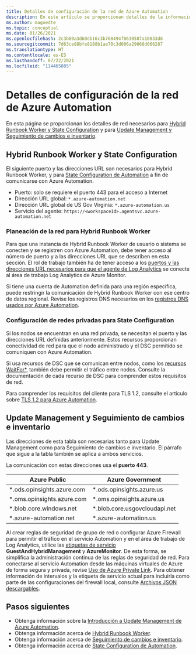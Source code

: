 ```yaml
---
title: Detalles de configuración de la red de Azure Automation
description: En este artículo se proporcionan detalles de la información de red requerida por Azure Automation State Configuration, Azure Automation Hybrid Runbook Worker, Update Management y Seguimiento de cambios e inventario.
ms.author: magoedte
ms.topic: conceptual
ms.date: 01/26/2021
ms.openlocfilehash: 2c3b00a3d60db16c3b768494f8630587a16033d8
ms.sourcegitcommit: 7d63ce88bfe8188b1ae70c3d006a29068d066287
ms.translationtype: HT
ms.contentlocale: es-ES
ms.lasthandoff: 07/22/2021
ms.locfileid: "114465805"
---
```

# <a name="azure-automation-network-configuration-details"></a>Detalles de configuración de la red de Azure Automation

En esta página se proporcionan los detalles de red necesarios para [Hybrid Runbook Worker y State Configuration](#hybrid-runbook-worker-and-state-configuration) y para [Update Management y Seguimiento de cambios e inventario](#update-management-and-change-tracking-and-inventory).

## <a name="hybrid-runbook-worker-and-state-configuration"></a>Hybrid Runbook Worker y State Configuration

El siguiente puerto y las direcciones URL son necesarios para Hybrid Runbook Worker, y para [State Configuration de Automation](automation-dsc-overview.md) a fin de comunicarse con Azure Automation.

* Puerto: solo se requiere el puerto 443 para el acceso a Internet
* Dirección URL global: `*.azure-automation.net`
* Dirección URL global de US Gov Virginia: `*.azure-automation.us`
* Servicio del agente: `https://<workspaceId>.agentsvc.azure-automation.net`

### <a name="network-planning-for-hybrid-runbook-worker"></a>Planeación de la red para Hybrid Runbook Worker

Para que una instancia de Hybrid Runbook Worker de usuario o sistema se conecten y se registren con Azure Automation, debe tener acceso al número de puerto y a las direcciones URL que se describen en esta sección. El rol de trabajo también ha de tener acceso a los [puertos y las direcciones URL necesarios para que el agente de Log Analytics](../azure-monitor/agents/agent-windows.md) se conecte al área de trabajo Log Analytics de Azure Monitor.

Si tiene una cuenta de Automation definida para una región específica, puede restringir la comunicación de Hybrid Runbook Worker con ese centro de datos regional. Revise los registros DNS necesarios en los [registros DNS usados por Azure Automation](how-to/automation-region-dns-records.md).

### <a name="configuration-of-private-networks-for-state-configuration"></a>Configuración de redes privadas para State Configuration

Si los nodos se encuentran en una red privada, se necesitan el puerto y las direcciones URL definidas anteriormente. Estos recursos proporcionan conectividad de red para que el nodo administrado y el DSC permitido se comuniquen con Azure Automation.

Si usa recursos de DSC que se comunican entre nodos, como los [recursos WaitFor*](/powershell/scripting/dsc/reference/resources/windows/waitForAllResource), también debe permitir el tráfico entre nodos. Consulte la documentación de cada recurso de DSC para comprender estos requisitos de red.

Para comprender los requisitos del cliente para TLS 1.2, consulte el artículo sobre [TLS 1.2 para Azure Automation](automation-managing-data.md#tls-12-for-azure-automation).

## <a name="update-management-and-change-tracking-and-inventory"></a>Update Management y Seguimiento de cambios e inventario

Las direcciones de esta tabla son necesarias tanto para Update Management como para Seguimiento de cambios e inventario. El párrafo que sigue a la tabla también se aplica a ambos servicios.

La comunicación con estas direcciones usa el **puerto 443**.

|Azure Public  |Azure Government  |
|---------|---------|
|\*.ods.opinsights.azure.com    | \*.ods.opinsights.azure.us         |
|\*.oms.opinsights.azure.com     | \*.oms.opinsights.azure.us        |
|\*.blob.core.windows.net | \*.blob.core.usgovcloudapi.net|
|\*.azure-automation.net | \*.azure-automation.us|

Al crear reglas de seguridad de grupo de red o configurar Azure Firewall para permitir el tráfico en el servicio Automation y en el área de trabajo de Log Analytics, utilice las [etiquetas de servicio](../virtual-network/service-tags-overview.md#available-service-tags) **GuestAndHybridManagement** y **AzureMonitor**. De esta forma, se simplifica la administración continua de las reglas de seguridad de red. Para conectarse al servicio Automation desde las máquinas virtuales de Azure de forma segura y privada, revise [Uso de Azure Private Link](./how-to/private-link-security.md). Para obtener información de intervalos y la etiqueta de servicio actual para incluirla como parte de las configuraciones del firewall local, consulte [Archivos JSON descargables](../virtual-network/service-tags-overview.md#discover-service-tags-by-using-downloadable-json-files).

## <a name="next-steps"></a>Pasos siguientes

* Obtenga información sobre la [Introducción a Update Management de Azure Automation](update-management\overview.md).
* Obtenga información acerca de [Hybrid Runbook Worker](automation-hybrid-runbook-worker.md).
* Obtenga información acerca de [Seguimiento de cambios e inventario](change-tracking\overview.md).
* Obtenga información acerca de [State Configuration de Automation](automation-dsc-overview.md).